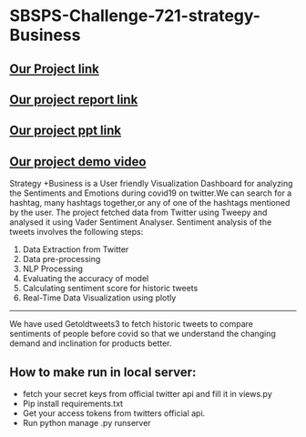 
# SBSPS-Challenge-721-strategy-Business
## [Our Project link](https://twitterinsights.herokuapp.com)

## [Our project report link](https://workdrive.zohoexternal.com/writer/open/kv7q4cb263d0785f24cffbfed929c02e9a2cb?authId=%7B%22linkId%22%3A%225k2wAp9IdzW-LYmlU%22%7D)

## [Our project ppt link](https://drive.google.com/file/d/1-Ba0X7RkVU3UUGTGxqzHruTsCPNaopOm/view?usp=sharing)

## [Our project demo video](https://youtu.be/uFuaPpVqh_I)

Strategy +Business is a User friendly Visualization Dashboard for analyzing the Sentiments and Emotions during covid19 on twitter.We can search for a hashtag, many hashtags together,or any of one of the hashtags mentioned by the user.
The project fetched data from Twitter using Tweepy and analysed it using Vader Sentiment Analyser.
Sentiment analysis of the tweets involves the following steps:
1. Data Extraction from Twitter
2. Data pre-processing
3. NLP Processing
4. Evaluating the accuracy of model
5. Calculating sentiment score for historic tweets
6. Real-Time Data Visualization using plotly
***
We have used Getoldtweets3 to fetch historic tweets to compare sentiments of people before covid so that we understand the changing demand and inclination for products better.
## How to make run in local server:
- fetch your secret keys from official twitter api and fill it in views.py
- Pip install requirements.txt
- Get your access tokens from twitters official api.
- Run python manage .py runserver


